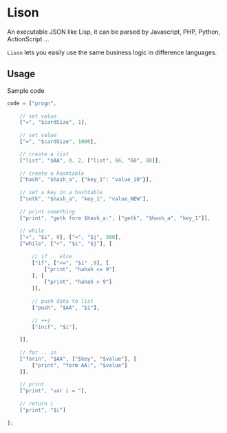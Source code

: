 Lison
=====

An executable JSON like Lisp, it can be parsed by Javascript, PHP, Python, ActionScript ...


`Lison` lets you easily use the same business logic in difference languages.



## Usage
Sample code

```javascript
code = ["progn", 
    
    // set value
    ["=", "$cardSize", 1],
    
    // set value
    ["=", "$cardSize", 1000],

    // create a list
    ["list", "$AA", 0, 2, ["list", 66, "66", 88]],
    
    // create a hashtable
    ["hash", "$hash_a", {"key_1": "value_10"}],
    
    // set a key in a hashtable
    ["setk", "$hash_a", "key_1", "value_NEW"],
    
    // print something
    ["print", "getk form $hash_a:", ["getk", "$hash_a", "key_1"]],
    
    // while 
    ["=", "$i", 0], ["=", "$j", 300], 
    ["while", ["<", "$i", "$j"], [
        
        // if .. else
        ["if", ["<=", "$i" ,9], [
            ["print", "hahah <= 9"]
        ], [
            ["print", "hahah > 9"]
        ]],
        
        // push data to list
        ["push", "$AA", "$i"],
        
        // ++i
        ["incf", "$i"],
        
    ]],
    
    // for .. in
    ["forin", "$AA", ["$key", "$value"], [
        ["print", "form AA:", "$value"]
    ]],
    
    // print
    ["print", "var i = "],
    
    // return i
    ["print", "$i"]
    
];
```
